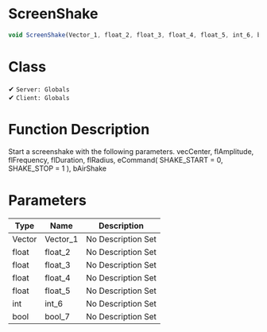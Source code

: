 # ScreenShake
```js
void ScreenShake(Vector_1, float_2, float_3, float_4, float_5, int_6, bool_7)
```
# Class
✔ `Server: Globals`  
✔ `Client: Globals`  

# Function Description
Start a screenshake with the following parameters. vecCenter, flAmplitude, flFrequency, flDuration, flRadius, eCommand( SHAKE_START = 0, SHAKE_STOP = 1 ), bAirShake
# Parameters
Type|Name|Description
--|--|--
Vector|Vector_1|No Description Set
float|float_2|No Description Set
float|float_3|No Description Set
float|float_4|No Description Set
float|float_5|No Description Set
int|int_6|No Description Set
bool|bool_7|No Description Set
